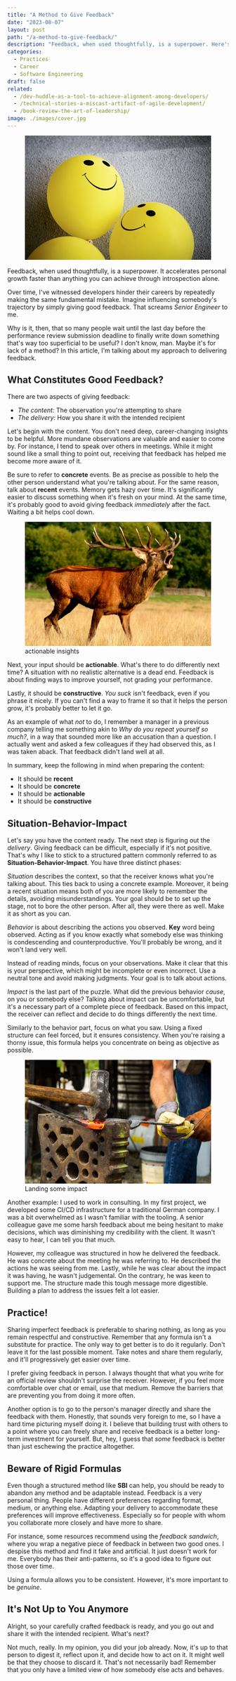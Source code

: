 ```yaml
---
title: "A Method to Give Feedback"
date: "2023-08-07"
layout: post
path: "/a-method-to-give-feedback/"
description: "Feedback, when used thoughtfully, is a superpower. Here's my approach on how to deliver it effectively"
categories:
  - Practices
  - Career
  - Software Engineering
draft: false
related:
  - /dev-huddle-as-a-tool-to-achieve-alignment-among-developers/
  - /technical-stories-a-miscast-artifact-of-agile-development/
  - /book-review-the-art-of-leadership/
image: ./images/cover.jpg
---
```


<figure class="figure figure--right">
  <img src="./images/cover.jpg" alt="Feedback" />
</figure>

Feedback, when used thoughtfully, is a superpower. It accelerates personal growth faster than anything you can achieve through introspection alone.

Over time, I've witnessed developers hinder their careers by repeatedly making the same fundamental mistake. Imagine influencing somebody's trajectory by simply giving good feedback. That screams _Senior Engineer_ to me.

Why is it, then, that so many people wait until the last day before the performance review submission deadline to finally write down something that's way too superficial to be useful? I don't know, man. Maybe it's for lack of a method? In this article, I'm talking about my approach to delivering feedback.

## What Constitutes Good Feedback?

There are two aspects of giving feedback:

- *The content:* The observation you're attempting to share
- *The delivery:* How you share it with the intended recipient

Let's begin with the content. You don't need deep, career-changing insights to be helpful. More mundane observations are valuable and easier to come by. For instance, I tend to speak over others in meetings. While it might sound like a small thing to point out, receiving that feedback has helped me become more aware of it.

Be sure to refer to **concrete** events. Be as precise as possible to help the other person understand what you're talking about. For the same reason, talk about **recent** events. Memory gets hazy over time. It's significantly easier to discuss something when it's fresh on your mind. At the same time, it's probably good to avoid giving feedback _immediately_ after the fact. Waiting a bit helps cool down.

<figure class="figure figure--left">
  <img src="./images/deer.jpg" alt="deer" />
  <figcaption class="figure__caption">
  actionable insights
  </figcaption>
</figure>

Next, your input should be **actionable**. What's there to do differently next time? A situation with no realistic alternative is a dead end. Feedback is about finding ways to improve yourself, not grading your performance.

Lastly, it should be **constructive**. _You suck_ isn't feedback, even if you phrase it nicely. If you can't find a way to frame it so that it helps the person grow, it's probably better to let it go.

As an example of what _not_ to do, I remember a manager in a previous company telling me something akin to _Why do you repeat yourself so much?_, in a way that sounded more like an accusation than a question. I actually went and asked a few colleagues if they had observed this, as I was taken aback. That feedback didn't land well at all.

In summary, keep the following in mind when preparing the content:

- It should be **recent**
- It should be **concrete**
- It should be **actionable**
- It should be **constructive**

## Situation-Behavior-Impact

Let's say you have the content ready. The next step is figuring out the _delivery_. Giving feedback can be difficult, especially if it's not positive. That's why I like to stick to a structured pattern commonly referred to as **Situation-Behavior-Impact**. You have three distinct phases:

*Situation* describes the context, so that the receiver knows what you're talking about. This ties back to using a concrete example. Moreover, it being a recent situation means both of you are more likely to remember the details, avoiding misunderstandings. Your goal should be to set up the stage, not to bore the other person. After all, they were there as well. Make it as short as you can.

*Behavior* is about describing the actions you observed. **Key** word being observed. Acting as if you know exactly what somebody else was thinking is condescending and counterproductive. You'll probably be wrong, and it won't land very well.

Instead of reading minds, focus on your observations. Make it clear that this is your perspective, which might be incomplete or even incorrect. Use a neutral tone and avoid making judgments. Your goal is to talk about actions.

*Impact* is the last part of the puzzle. What did the previous behavior _cause_, on you or somebody else? Talking about impact can be uncomfortable, but it's a necessary part of a complete piece of feedback. Based on this impact, the receiver can reflect and decide to do things differently the next time.

Similarly to the behavior part, focus on what you saw. Using a fixed structure can feel forced, but it ensures consistency. When you're raising a thorny issue, this formula helps you concentrate on being as objective as possible. 

<figure class="figure figure--right">
  <img src="./images/impact.jpg" alt="impact" />
  <figcaption class="figure__caption">
  Landing some impact
  </figcaption>
</figure>

Another example: I used to work in consulting. In my first project, we developed some CI/CD infrastructure for a traditional German company. I was a bit overwhelmed as I wasn't familiar with the tooling. A senior colleague gave me some harsh feedback about me being hesitant to make decisions, which was diminishing my credibility with the client. It wasn't easy to hear, I can tell you that much. 

However, my colleague was structured in how he delivered the feedback. He was concrete about the meeting he was referring to. He described the actions he was seeing from me. Lastly, while he was clear about the impact it was having, he wasn't judgemental. On the contrary, he was keen to support me. The structure made this tough message more digestible. Building a plan to address the issues felt a lot easier.

## Practice!

Sharing imperfect feedback is preferable to sharing nothing, as long as you remain respectful and constructive. Remember that any formula isn't a substitute for practice. The only way to get better is to do it regularly. Don't leave it for the last possible moment. Take notes and share them regularly, and it'll progressively get easier over time. 

I prefer giving feedback in person. I always thought that what you write for an official review shouldn't surprise the receiver. However, if you feel more comfortable over chat or email, use that medium. Remove the barriers that are preventing you from doing it more often.

Another option is to go to the person's manager directly and share the feedback with them. Honestly, that sounds very foreign to me, so I have a hard time picturing myself doing it. I believe that building trust with others to a point where you can freely share and receive feedback is a better long-term investment for yourself. But, hey, I guess that _some_ feedback is better than just eschewing the practice altogether.

## Beware of Rigid Formulas

Even though a structured method like **SBI** can help, you should be ready to abandon any method and be adaptable instead. Feedback is a very personal thing. People have different preferences regarding format, medium, or anything else. Adapting your delivery to accommodate these preferences will improve effectiveness. Especially so for people with whom you collaborate more closely and have more to share.

For instance, some resources recommend using the _feedback sandwich_, where you wrap a negative piece of feedback in between two good ones. I despise this method and find it fake and artificial. It just doesn't work for me. Everybody has their anti-patterns, so it's a good idea to figure out those over time.

Using a formula allows you to be consistent. However, it's more important to be _genuine_.

## It's Not Up to You Anymore

Alright, so your carefully crafted feedback is ready, and you go out and share it with the intended recipient. What's next?

Not much, really. In my opinion, you did your job already. Now, it's up to that person to digest it, reflect upon it, and decide how to act on it. It might well be that they choose to discard it. That's not necessarily bad! Remember that you only have a limited view of how somebody else acts and behaves.
